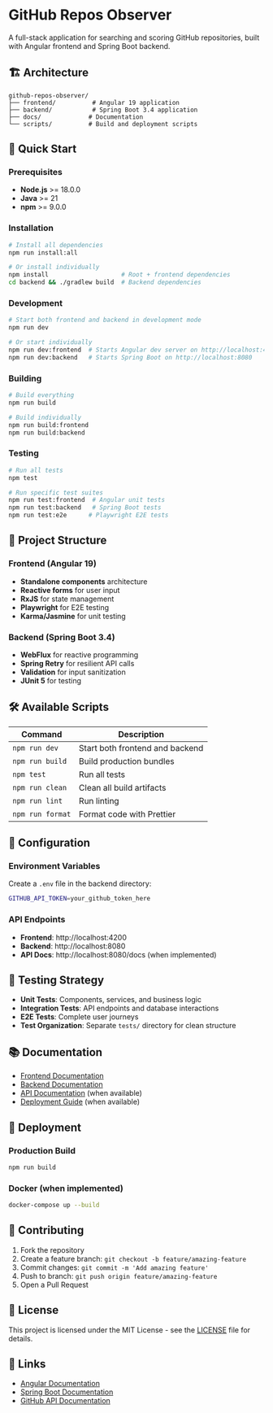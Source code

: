 # GitHub Repos Observer

A full-stack application for searching and scoring GitHub repositories, built with Angular frontend and Spring Boot backend.

## 🏗️ Architecture

```
github-repos-observer/
├── frontend/          # Angular 19 application
├── backend/           # Spring Boot 3.4 application  
├── docs/             # Documentation
└── scripts/          # Build and deployment scripts
```

## 🚀 Quick Start

### Prerequisites

- **Node.js** >= 18.0.0
- **Java** >= 21
- **npm** >= 9.0.0

### Installation

```bash
# Install all dependencies
npm run install:all

# Or install individually
npm install                    # Root + frontend dependencies
cd backend && ./gradlew build  # Backend dependencies
```

### Development

```bash
# Start both frontend and backend in development mode
npm run dev

# Or start individually
npm run dev:frontend  # Starts Angular dev server on http://localhost:4200
npm run dev:backend   # Starts Spring Boot on http://localhost:8080
```

### Building

```bash
# Build everything
npm run build

# Build individually  
npm run build:frontend
npm run build:backend
```

### Testing

```bash
# Run all tests
npm test

# Run specific test suites
npm run test:frontend  # Angular unit tests
npm run test:backend   # Spring Boot tests  
npm run test:e2e      # Playwright E2E tests
```

## 📁 Project Structure

### Frontend (Angular 19)
- **Standalone components** architecture
- **Reactive forms** for user input
- **RxJS** for state management
- **Playwright** for E2E testing
- **Karma/Jasmine** for unit testing

### Backend (Spring Boot 3.4)
- **WebFlux** for reactive programming
- **Spring Retry** for resilient API calls
- **Validation** for input sanitization
- **JUnit 5** for testing

## 🛠️ Available Scripts

| Command | Description |
|---------|-------------|
| `npm run dev` | Start both frontend and backend |
| `npm run build` | Build production bundles |
| `npm test` | Run all tests |
| `npm run clean` | Clean all build artifacts |
| `npm run lint` | Run linting |
| `npm run format` | Format code with Prettier |

## 🔧 Configuration

### Environment Variables

Create a `.env` file in the backend directory:

```bash
GITHUB_API_TOKEN=your_github_token_here
```

### API Endpoints

- **Frontend**: http://localhost:4200
- **Backend**: http://localhost:8080
- **API Docs**: http://localhost:8080/docs (when implemented)

## 🧪 Testing Strategy

- **Unit Tests**: Components, services, and business logic
- **Integration Tests**: API endpoints and database interactions  
- **E2E Tests**: Complete user journeys
- **Test Organization**: Separate `tests/` directory for clean structure

## 📚 Documentation

- [Frontend Documentation](./frontend/README.md)
- [Backend Documentation](./backend/README.md)
- [API Documentation](./docs/api.md) (when available)
- [Deployment Guide](./docs/deployment.md) (when available)

## 🚀 Deployment

### Production Build

```bash
npm run build
```

### Docker (when implemented)

```bash
docker-compose up --build
```

## 🤝 Contributing

1. Fork the repository
2. Create a feature branch: `git checkout -b feature/amazing-feature`
3. Commit changes: `git commit -m 'Add amazing feature'`
4. Push to branch: `git push origin feature/amazing-feature`
5. Open a Pull Request

## 📄 License

This project is licensed under the MIT License - see the [LICENSE](LICENSE) file for details.

## 🔗 Links

- [Angular Documentation](https://angular.io/docs)
- [Spring Boot Documentation](https://spring.io/projects/spring-boot)
- [GitHub API Documentation](https://docs.github.com/en/rest) 